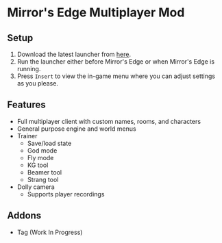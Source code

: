 # Mirror's Edge Multiplayer Mod

## Setup

1. Download the latest launcher from <a href="https://github.com/Toyro98/mmultiplayer/releases">here</a>.
2. Run the launcher either before Mirror's Edge or when Mirror's Edge is running.
3. Press `Insert` to view the in-game menu where you can adjust settings as you please.

## Features

- Full multiplayer client with custom names, rooms, and characters
- General purpose engine and world menus
- Trainer
    - Save/load state
    - God mode
    - Fly mode
    - KG tool
    - Beamer tool
    - Strang tool
- Dolly camera
    - Supports player recordings
    
## Addons

- Tag (Work In Progress)
